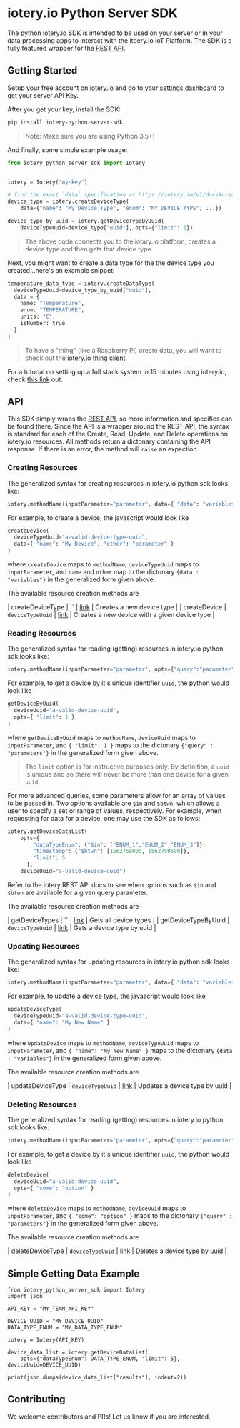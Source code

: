 # iotery.io Python Server SDK

The python iotery.io SDK is intended to be used on your server or in your data processing apps to interact with the itoery.io IoT Platform. The SDK is a fully featured wrapper for the [REST API](https://dashboard.iotery.io/docs/account-manager).

## Getting Started

Setup your free account on [iotery.io]() and go to your [settings dashboard]() to get your server API Key.

After you get your key, install the SDK:

```bash
pip install iotery-python-server-sdk
```

> Note: Make sure you are using Python 3.5+!

And finally, some simple example usage:

```python
from iotery_python_server_sdk import Iotery


iotery = Iotery("my-key")

# find the exact `data` specification at https://iotery.io/v1/docs#createDeviceType
device_type = iotery.createDeviceType(
    data={"name": "My Device Type", "enum": "MY_DEVICE_TYPE", ...})

device_type_by_uuid = iotery.getDeviceTypeByUuid(
    deviceTypeUuid=device_type["uuid"], opts={"limit": 1})
```

> The above code connects you to the iotary.io platform, creates a device type and then gets that device type.

Next, you might want to create a data type for the the device type you created...here's an example snippet:

```python
temperature_data_type = iotery.createDataType(
  deviceTypeUuid=device_type_by_uuid["uuid"],
  data = {
    name: "Temperature",
    enum: "TEMPERATURE",
    units: "C",
    isNumber: true
  }
)
```

> To have a "thing" (like a Raspberry Pi) create data, you will want to check out the [iotery.io thing client](link).

For a tutorial on setting up a full stack system in 15 minutes using iotery.io, check [this link](medium_article) out.

## API

This SDK simply wraps the [REST API](https://somelink_to_swagger_docs), so more information and specifics can be found there. Since the API is a wrapper around the REST API, the syntax is standard for each of the Create, Read, Update, and Delete operations on iotery.io resources. All methods return a dictonary containing the API response. If there is an error, the method will `raise` an expection.

### Creating Resources

The generalized syntax for creating resources in iotery.io python sdk looks like:

```python
iotery.methodName(inputParameter="parameter", data={ "data": "variables" })
```

For example, to create a device, the javascript would look like

```python
createDevice(
  deviceTypeUuid="a-valid-device-type-uuid",
  data={ "name": "My Device", "other": "parameter" }
)
```

where `createDevice` maps to `methodName`, `deviceTypeUuid` maps to `inputParameter`, and `name` and `other` map to the dictonary `{data : "variables"}` in the generalized form given above.

The available resource creation methods are

| createDeviceType | `` | [link](https://iotery.io/v1/docs#createDeviceType) | Creates a new device type |
| createDevice | `deviceTypeUuid` | [link](https://iotery.io/v1/docs#createDevice) | Creates a new device with a given device type |

### Reading Resources

The generalized syntax for reading (getting) resources in iotery.io python sdk looks like:

```python
iotery.methodName(inputParameter="parameter", opts={"query":"parameter"})
```

For example, to get a device by it's unique identifier `uuid`, the python would look like

```python
getDeviceByUuid(
  deviceUuid="a-valid-device-uuid",
  opts={ "limit": 1 }
)
```

where `getDeviceByUuid` maps to `methodName`, `deviceUuid` maps to `inputParameter`, and `{ "limit": 1 }` maps to the dictonary `{"query" : "parameters"}` in the generalized form given above.

> The `limit` option is for instructive purposes only. By definition, a `uuid` is unique and so there will never be more than one device for a given `uuid`.

For more advanced queries, some parameters allow for an array of values to be passed in. Two options available are `$in` and `$btwn`, which allows a user to specify a set or range of values, respectively. For example, when requesting for data for a device, one may use the SDK as follows:

```python
iotery.getDeviceDataList(
    opts={
        "dataTypeEnum": {"$in": ["ENUM_1","ENUM_2","ENUM_3"]},
        "timestamp": {"$btwn": [1562759000, 1562759500]},
        "limit": 5
      },
    deviceUuid="a-valid-device-uuid")
```

Refer to the iotery REST API docs to see when options such as `$in` and `$btwn` are available for a given query parameter.

The available resource creation methods are

| getDeviceTypes | `` | [link](https://iotery.io/v1/docs#getDeviceTypes) | Gets all device types |
| getDeviceTypeByUuid | `deviceTypeUuid` | [link](https://iotery.io/v1/docs#getDeviceyTypeByUuid) | Gets a device type by uuid |

### Updating Resources

The generalized syntax for updating resources in iotery.io python sdk looks like:

```python
iotery.methodName(inputParameter="parameter", data={ "data": "variables" })
```

For example, to update a device type, the javascript would look like

```python
updateDeviceType(
  deviceTypeUuid="a-valid-device-type-uuid",
  data={ "name": "My New Name" }
)
```

where `updateDevice` maps to `methodName`, `deviceTypeUuid` maps to `inputParameter`, and `{ "name": "My New Name" }` maps to the dictonary `{data : "variables"}` in the generalized form given above.

The available resource creation methods are

| updateDeviceType | `deviceTypeUuid` | [link](https://iotery.io/v1/docs#updateDeviceType) | Updates a device type by uuid |

### Deleting Resources

The generalized syntax for reading (getting) resources in iotery.io python sdk looks like:

```python
iotery.methodName(inputParameter="parameter", opts={"query":"parameter"})
```

For example, to get a device by it's unique identifier `uuid`, the python would look like

```python
deleteDevice(
  deviceUuid="a-valid-device-uuid",
  opts={ "some": "option" }
)
```

where `deleteDevice` maps to `methodName`, `deviceUuid` maps to `inputParameter`, and `{ "some": "option" }` maps to the dictonary `{"query" : "parameters"}` in the generalized form given above.

The available resource creation methods are

| deleteDeviceType | `deviceTypeUuid` | [link](https://iotery.io/v1/docs#deleteDeviceType) | Deletes a device type by uuid |

## Simple Getting Data Example

```
from iotery_python_server_sdk import Iotery
import json

API_KEY = "MY_TEAM_API_KEY"

DEVICE_UUID = "MY_DEVICE_UUID"
DATA_TYPE_ENUM = "MY_DATA_TYPE_ENUM"

iotery = Iotery(API_KEY)

device_data_list = iotery.getDeviceDataList(
    opts={"dataTypeEnum": DATA_TYPE_ENUM, "limit": 5}, deviceUuid=DEVICE_UUID)

print(json.dumps(device_data_list["results"], indent=2))

```

## Contributing

We welcome contributors and PRs! Let us know if you are interested.
